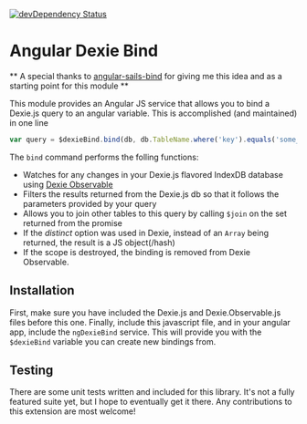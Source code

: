 [![devDependency Status](https://david-dm.org/nhahn/angular-dexie-bind/dev-status.svg)](https://david-dm.org/nhahn/angular-dexie-bind#info=devDependencies)

Angular Dexie Bind
==================

** A special thanks to [angular-sails-bind](https://github.com/diegopamio/angular-sails-bind) for giving me this idea and as a starting point for this module **

This module provides an Angular JS service that allows you to bind a Dexie.js query to an angular variable. This is accomplished (and maintained) in one line

```javascript
var query = $dexieBind.bind(db, db.TableName.where('key').equals('some_val'), $scope);
```

The `bind` command performs the folling functions:
- Watches for any changes in your Dexie.js flavored IndexDB database using [Dexie Observable]()
- Filters the results returned from the Dexie.js db so that it follows the parameters provided by your query
- Allows you to join other tables to this query by calling `$join` on the set returned from the promise
- If the *distinct* option was used in Dexie, instead of an `Array` being returned, the result is a JS object(/hash)
- If the scope is destroyed, the binding is removed from Dexie Observable. 

Installation
------------

First, make sure you have included the Dexie.js and Dexie.Observable.js files before this one. Finally, include this javascript file, and in your angular app, include the `ngDexieBind` service. This will provide you with the `$dexieBind` variable you can create new bindings from. 

Testing
------------
There are some unit tests written and included for this library. It's not a fully featured suite yet, but I hope to eventually get it there. Any contributions to this extension are most welcome!